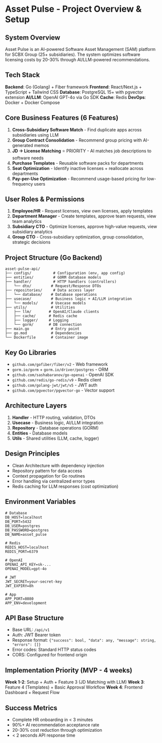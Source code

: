 # Asset Pulse - Project Overview & Setup

## System Overview
Asset Pulse is an AI-powered Software Asset Management (SAM) platform for SCBX Group (25+ subsidiaries). The system optimizes software licensing costs by 20-30% through AI/LLM-powered recommendations.

## Tech Stack
**Backend**: Go (Golang) + Fiber framework
**Frontend**: React/Next.js + TypeScript + Tailwind CSS
**Database**: PostgreSQL 15+ with pgvector extension
**AI/LLM**: OpenAI GPT-4o via Go SDK
**Cache**: Redis
**DevOps**: Docker + Docker Compose

## Core Business Features (6 Features)
1. **Cross-Subsidiary Software Match** - Find duplicate apps across subsidiaries using LLM
2. **Group Contract Consolidation** - Recommend group pricing with AI-generated memos
3. **JD → License Matching** ⭐ PRIORITY - AI matches job descriptions to software needs
4. **Purchase Templates** - Reusable software packs for departments
5. **Seat Optimization** - Identify inactive licenses + reallocate across departments
6. **Pay-per-Use Optimization** - Recommend usage-based pricing for low-frequency users

## User Roles & Permissions
1. **Employee/HR** - Request licenses, view own licenses, apply templates
2. **Department Manager** - Create templates, approve team requests, view team analytics
3. **Subsidiary CTO** - Optimize licenses, approve high-value requests, view subsidiary analytics
4. **Group CTO** - Cross-subsidiary optimization, group consolidation, strategic decisions

## Project Structure (Go Backend)
```
asset-pulse-api/
├── configs/          # Configuration (env, app config)
├── entities/         # GORM database models
├── handler/          # HTTP handlers (controllers)
│   └── dto/         # Request/Response DTOs
├── repositories/     # Data access layer
│   └── database/    # Database operations
├── usecase/         # Business logic + AI/LLM integration
│   └── models/      # Usecase models
├── utils/           # Utilities
│   ├── llm/        # OpenAI/Claude clients
│   ├── cache/      # Redis cache
│   ├── logger/     # Logging
│   └── gorm/       # DB connection
├── main.go          # Entry point
├── go.mod           # Dependencies
└── Dockerfile       # Container image
```

## Key Go Libraries
- `github.com/gofiber/fiber/v2` - Web framework
- `gorm.io/gorm` + `gorm.io/driver/postgres` - ORM
- `github.com/sashabaranov/go-openai` - OpenAI SDK
- `github.com/redis/go-redis/v9` - Redis client
- `github.com/golang-jwt/jwt/v5` - JWT auth
- `github.com/pgvector/pgvector-go` - Vector support

## Architecture Layers
1. **Handler** - HTTP routing, validation, DTOs
2. **Usecase** - Business logic, AI/LLM integration
3. **Repository** - Database operations (GORM)
4. **Entities** - Database models
5. **Utils** - Shared utilities (LLM, cache, logger)

## Design Principles
- Clean Architecture with dependency injection
- Repository pattern for data access
- Context propagation for Go routines
- Error handling via centralized error types
- Redis caching for LLM responses (cost optimization)

## Environment Variables
```env
# Database
DB_HOST=localhost
DB_PORT=5432
DB_USER=postgres
DB_PASSWORD=postgres
DB_NAME=asset_pulse

# Redis
REDIS_HOST=localhost
REDIS_PORT=6379

# OpenAI
OPENAI_API_KEY=sk-...
OPENAI_MODEL=gpt-4o

# JWT
JWT_SECRET=your-secret-key
JWT_EXPIRY=8h

# App
APP_PORT=8080
APP_ENV=development
```

## API Base Structure
- Base URL: `/api/v1`
- Auth: JWT Bearer token
- Response format: `{"success": bool, "data": any, "message": string, "errors": []}`
- Error codes: Standard HTTP status codes
- CORS: Configured for frontend origin

## Implementation Priority (MVP - 4 weeks)
**Week 1-2**: Setup + Auth + Feature 3 (JD Matching with LLM)
**Week 3**: Feature 4 (Templates) + Basic Approval Workflow
**Week 4**: Frontend Dashboard + Request Flow

## Success Metrics
- Complete HR onboarding in < 3 minutes
- 90%+ AI recommendation acceptance rate
- 20-30% cost reduction through optimization
- < 2 seconds API response time

